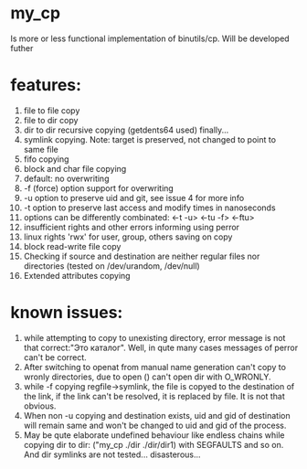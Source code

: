 # my_cp
Is more or less functional implementation of binutils/cp. Will be developed futher
# features:
1) file to file copy
2) file to dir copy
3) dir to dir recursive copying (getdents64 used) finally...
4) symlink copying. Note: target is preserved, not changed to point to same file
5) fifo copying
6) block and char file copying
7) default: no overwriting
8) -f (force) option support for overwriting
9) -u option to preserve uid and git, see issue 4 for more info
10) -t option to preserve last access and modify times in nanoseconds
11) options can be differently combinated: <-t -u> <-tu -f> <-ftu>
12) insufficient rights and other errors informing using perror
13) linux rights 'rwx' for user, group, others saving on copy
14) block read-write file copy
15) Checking if source and destination are neither regular files nor directories (tested on /dev/urandom, /dev/null)
16) Extended attributes copying

# known issues:
1) while attempting to copy to unexisting directory, error message is not that correct:"Это каталог". Well, in qute many cases messages of perror can't be correct.
2) After switching to openat from manual name generation can't copy to wronly directories, due to open () can't open dir with O_WRONLY.
3) while -f copying regfile->symlink, the file is copyed to the destination of the link, if the link can't be resolved, it is replaced by file. It is not that obvious.
4) When non -u copying and destination exists, uid and gid of destination will remain same and won't be changed to uid and gid of the process.
5) May be qute elaborate undefined behaviour like endless chains while copying dir to dir: ("my_cp ./dir ./dir/dir1) with SEGFAULTS and so on. And dir symlinks are not tested... disasterous...
